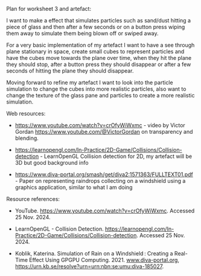 Plan for worksheet 3 and artefact:

I want to make a effect that simulates particles such as sand/dust hitting a piece of glass and then after a few seconds or on a button press wiping them away to simulate them being blown off or swiped away.

For a very basic implementation of my artefact I want to have a see through plane stationary in space, create small cubes to represent particles and have the cubes move towards the plane over time, when they hit the plane they should stop, after a button press they should disappear or after a few seconds of hitting the plane they should disappear.

Moving forward to refine my artefact I want to look into the particle simulation to change the cubes into more realistic particles, also want to change the texture of the glass pane and particles to create a more realistic simulation.

Web resources:
- https://www.youtube.com/watch?v=crOfyWiWxmc - video by Victor Gordan https://www.youtube.com/@VictorGordan on transparency and blending.

- https://learnopengl.com/In-Practice/2D-Game/Collisions/Collision-detection - LearnOpenGL Collision detection for 2D, my artefact will be 3D but good background info

- https://www.diva-portal.org/smash/get/diva2:1571363/FULLTEXT01.pdf - Paper on representing raindrops collecting on a windshield using a graphics application, similar to what I am doing


Resource references:
- YouTube. https://www.youtube.com/watch?v=crOfyWiWxmc. Accessed 25 Nov. 2024.

- LearnOpenGL - Collision Detection. https://learnopengl.com/In-Practice/2D-Game/Collisions/Collision-detection. Accessed 25 Nov. 2024.

- Koblik, Katerina. Simulation of Rain on a Windshield : Creating a Real-Time Effect Using GPGPU Computing. 2021. www.diva-portal.org, https://urn.kb.se/resolve?urn=urn:nbn:se:umu:diva-185027.